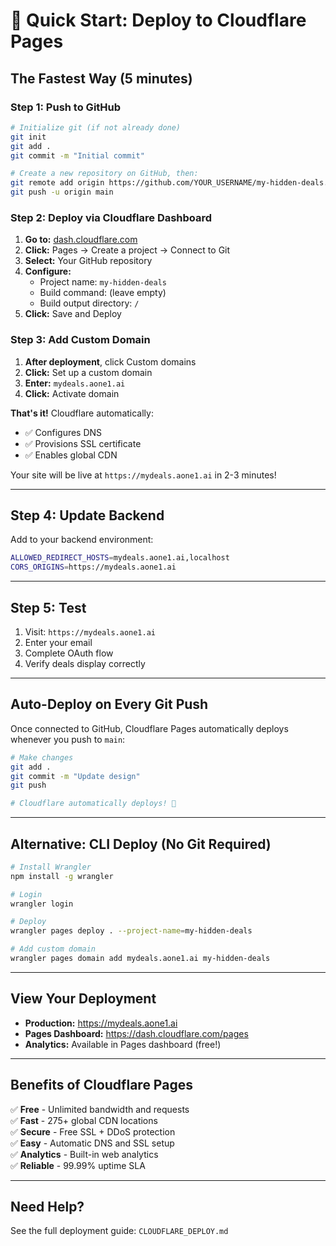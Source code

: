# 🚀 Quick Start: Deploy to Cloudflare Pages

## The Fastest Way (5 minutes)

### Step 1: Push to GitHub

```bash
# Initialize git (if not already done)
git init
git add .
git commit -m "Initial commit"

# Create a new repository on GitHub, then:
git remote add origin https://github.com/YOUR_USERNAME/my-hidden-deals.git
git push -u origin main
```

### Step 2: Deploy via Cloudflare Dashboard

1. **Go to:** [dash.cloudflare.com](https://dash.cloudflare.com)
2. **Click:** Pages → Create a project → Connect to Git
3. **Select:** Your GitHub repository
4. **Configure:**
   - Project name: `my-hidden-deals`
   - Build command: (leave empty)
   - Build output directory: `/`
5. **Click:** Save and Deploy

### Step 3: Add Custom Domain

1. **After deployment**, click Custom domains
2. **Click:** Set up a custom domain
3. **Enter:** `mydeals.aone1.ai`
4. **Click:** Activate domain

**That's it!** Cloudflare automatically:
- ✅ Configures DNS
- ✅ Provisions SSL certificate
- ✅ Enables global CDN

Your site will be live at `https://mydeals.aone1.ai` in 2-3 minutes!

---

## Step 4: Update Backend

Add to your backend environment:

```bash
ALLOWED_REDIRECT_HOSTS=mydeals.aone1.ai,localhost
CORS_ORIGINS=https://mydeals.aone1.ai
```

---

## Step 5: Test

1. Visit: `https://mydeals.aone1.ai`
2. Enter your email
3. Complete OAuth flow
4. Verify deals display correctly

---

## Auto-Deploy on Every Git Push

Once connected to GitHub, Cloudflare Pages automatically deploys whenever you push to `main`:

```bash
# Make changes
git add .
git commit -m "Update design"
git push

# Cloudflare automatically deploys! 🚀
```

---

## Alternative: CLI Deploy (No Git Required)

```bash
# Install Wrangler
npm install -g wrangler

# Login
wrangler login

# Deploy
wrangler pages deploy . --project-name=my-hidden-deals

# Add custom domain
wrangler pages domain add mydeals.aone1.ai my-hidden-deals
```

---

## View Your Deployment

- **Production:** https://mydeals.aone1.ai
- **Pages Dashboard:** https://dash.cloudflare.com/pages
- **Analytics:** Available in Pages dashboard (free!)

---

## Benefits of Cloudflare Pages

✅ **Free** - Unlimited bandwidth and requests  
✅ **Fast** - 275+ global CDN locations  
✅ **Secure** - Free SSL + DDoS protection  
✅ **Easy** - Automatic DNS and SSL setup  
✅ **Analytics** - Built-in web analytics  
✅ **Reliable** - 99.99% uptime SLA  

---

## Need Help?

See the full deployment guide: `CLOUDFLARE_DEPLOY.md`

